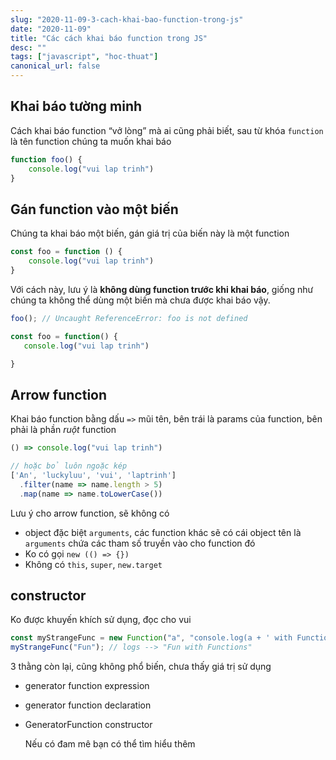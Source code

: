 ```yaml
---
slug: "2020-11-09-3-cach-khai-bao-function-trong-js"
date: "2020-11-09"
title: "Các cách khai báo function trong JS"
desc: ""
tags: ["javascript", "hoc-thuat"]
canonical_url: false
---
```


## Khai báo tường minh

Cách khai báo function “vở lòng” mà ai cũng phải biết, sau từ khóa `function` là tên function chúng ta muốn khai báo

```js
function foo() {
	console.log("vui lap trinh")
}
```
## Gán function vào một biến

Chúng ta khai báo một biến, gán giá trị của biến này là một function

```js
const foo = function () {
	console.log("vui lap trinh")
}
```

Với cách này, lưu ý là **không dùng function trước khi khai báo**, giống như chúng ta không thể dùng một biến mà chưa được khai báo vậy.

```js
foo(); // Uncaught ReferenceError: foo is not defined

const foo = function() {
   console.log("vui lap trinh")

}
```

## Arrow function
Khai báo function bằng dấu `=>` mũi tên, bên trái là params của function, bên phải là phần *ruột* function
```js
() => console.log("vui lap trinh")

// hoặc bỏ luôn ngoặc kép
['An', 'luckyluu', 'vui', 'laptrinh']
  .filter(name => name.length > 5)
  .map(name => name.toLowerCase())
```

Lưu ý cho arrow function, sẽ không có

- object đặc biệt `arguments`, các function khác sẽ có cái object tên là `arguments` chứa các tham số truyền vào cho function đó
- Ko có gọi `new (() => {})`
- Không có `this`, `super`, `new.target`

## constructor

Ko được khuyến khích sử dụng, đọc cho vui

```js
const myStrangeFunc = new Function("a", "console.log(a + ' with Functions')");
myStrangeFunc("Fun"); // logs --> "Fun with Functions"
```

3 thằng còn lại, cũng không phổ biến, chưa thấy giá trị sử dụng

- generator function expression

- generator function declaration

- GeneratorFunction constructor

  Nếu có đam mê bạn có thể tìm hiểu thêm
